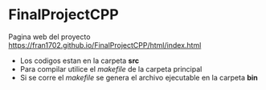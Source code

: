 # FinalProjectCPP

Pagina web del proyecto https://fran1702.github.io/FinalProjectCPP/html/index.html

- Los codigos estan en la carpeta **src**
- Para compilar utilice el *makefile* de la carpeta principal
- Si se corre el *makefile* se genera el archivo ejecutable en la carpeta **bin**
